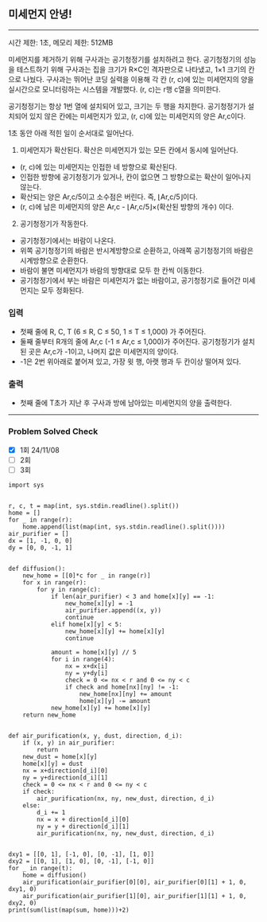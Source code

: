 ## 미세먼지 안녕!

---

시간 제한: 1초, 메모리 제한: 512MB

미세먼지를 제거하기 위해 구사과는 공기청정기를 설치하려고 한다. 공기청정기의 성능을 테스트하기 위해 구사과는 집을 크기가 R×C인 격자판으로 나타냈고, 1×1 크기의 칸으로 나눴다. 
구사과는 뛰어난 코딩 실력을 이용해 각 칸 (r, c)에 있는 미세먼지의 양을 실시간으로 모니터링하는 시스템을 개발했다. 
(r, c)는 r행 c열을 의미한다.

공기청정기는 항상 1번 열에 설치되어 있고, 크기는 두 행을 차지한다. 
공기청정기가 설치되어 있지 않은 칸에는 미세먼지가 있고, (r, c)에 있는 미세먼지의 양은 Ar,c이다.

1초 동안 아래 적힌 일이 순서대로 일어난다.

1. 미세먼지가 확산된다. 확산은 미세먼지가 있는 모든 칸에서 동시에 일어난다.
- (r, c)에 있는 미세먼지는 인접한 네 방향으로 확산된다.
- 인접한 방향에 공기청정기가 있거나, 칸이 없으면 그 방향으로는 확산이 일어나지 않는다.
- 확산되는 양은 Ar,c/5이고 소수점은 버린다. 즉, ⌊Ar,c/5⌋이다.
- (r, c)에 남은 미세먼지의 양은 Ar,c - ⌊Ar,c/5⌋×(확산된 방향의 개수) 이다.
2. 공기청정기가 작동한다.
- 공기청정기에서는 바람이 나온다.
- 위쪽 공기청정기의 바람은 반시계방향으로 순환하고, 아래쪽 공기청정기의 바람은 시계방향으로 순환한다.
- 바람이 불면 미세먼지가 바람의 방향대로 모두 한 칸씩 이동한다.
- 공기청정기에서 부는 바람은 미세먼지가 없는 바람이고, 공기청정기로 들어간 미세먼지는 모두 정화된다.

### 입력

- 첫째 줄에 R, C, T (6 ≤ R, C ≤ 50, 1 ≤ T ≤ 1,000) 가 주어진다.
- 둘째 줄부터 R개의 줄에 Ar,c (-1 ≤ Ar,c ≤ 1,000)가 주어진다. 공기청정기가 설치된 곳은 Ar,c가 -1이고, 나머지 값은 미세먼지의 양이다. 
- -1은 2번 위아래로 붙어져 있고, 가장 윗 행, 아랫 행과 두 칸이상 떨어져 있다.

### 출력

- 첫째 줄에 T초가 지난 후 구사과 방에 남아있는 미세먼지의 양을 출력한다.

---
### Problem Solved Check
- [x] 1회 24/11/08
- [ ] 2회
- [ ] 3회

~~~
import sys


r, c, t = map(int, sys.stdin.readline().split())
home = []
for _ in range(r):
    home.append(list(map(int, sys.stdin.readline().split())))
air_purifier = []
dx = [1, -1, 0, 0]
dy = [0, 0, -1, 1]


def diffusion():
    new_home = [[0]*c for _ in range(r)]
    for x in range(r):
        for y in range(c):
            if len(air_purifier) < 3 and home[x][y] == -1:
                new_home[x][y] = -1
                air_purifier.append((x, y))
                continue
            elif home[x][y] < 5:
                new_home[x][y] += home[x][y]
                continue

            amount = home[x][y] // 5
            for i in range(4):
                nx = x+dx[i]
                ny = y+dy[i]
                check = 0 <= nx < r and 0 <= ny < c
                if check and home[nx][ny] != -1:
                    new_home[nx][ny] += amount
                    home[x][y] -= amount
            new_home[x][y] += home[x][y]
    return new_home


def air_purification(x, y, dust, direction, d_i):
    if (x, y) in air_purifier:
        return
    new_dust = home[x][y]
    home[x][y] = dust
    nx = x+direction[d_i][0]
    ny = y+direction[d_i][1]
    check = 0 <= nx < r and 0 <= ny < c
    if check:
        air_purification(nx, ny, new_dust, direction, d_i)
    else:
        d_i += 1
        nx = x + direction[d_i][0]
        ny = y + direction[d_i][1]
        air_purification(nx, ny, new_dust, direction, d_i)


dxy1 = [[0, 1], [-1, 0], [0, -1], [1, 0]]
dxy2 = [[0, 1], [1, 0], [0, -1], [-1, 0]]
for _ in range(t):
    home = diffusion()
    air_purification(air_purifier[0][0], air_purifier[0][1] + 1, 0, dxy1, 0)
    air_purification(air_purifier[1][0], air_purifier[1][1] + 1, 0, dxy2, 0)
print(sum(list(map(sum, home)))+2)

~~~